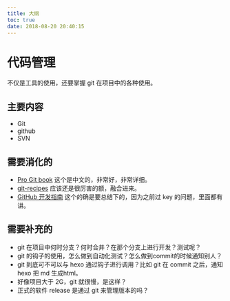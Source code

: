 ```yaml
---
title: 大纲
toc: true
date: 2018-08-20 20:40:15
---
```

# 代码管理

不仅是工具的使用，还要掌握 git 在项目中的各种使用。


## 主要内容

- Git
- github
- SVN



## 需要消化的

- [Pro Git book](https://git-scm.com/book/zh/v2) 这个是中文的，非常好，非常详细。
- [git-recipes](https://github.com/geeeeeeeeek/git-recipes) 应该还是很厉害的额，融合进来。
- [GitHub 开发指南](http://wiki.jikexueyuan.com/project/github-developer-guides/) 这个的确是要总结下的，因为之前过 key 的问题，里面都有讲。



## 需要补充的

- git 在项目中何时分支？何时合并？在那个分支上进行开发？测试呢？
- git 的钩子的使用，怎么做到自动化测试？怎么做到commit的时候通知别人？
- git 到底可不可以与 hexo 通过钩子进行调用？比如 git 在 commit 之后，通知 hexo 把 md 生成html。
- 好像项目大于 2G，git 就很慢，是这样？
- 正式的软件 release 是通过 git 来管理版本的吗？
